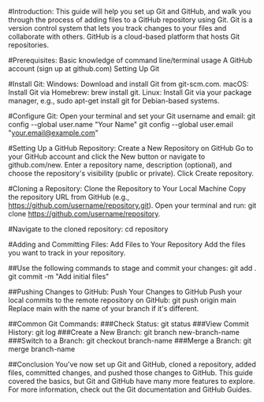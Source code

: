 #Introduction:
This guide will help you set up Git and GitHub, and walk you through the process of adding files to a GitHub repository using Git. Git is a version control system that lets you track changes to your files and collaborate with others. GitHub is a cloud-based platform that hosts Git repositories.

#Prerequisites:
Basic knowledge of command line/terminal usage
A GitHub account (sign up at github.com)
Setting Up Git

#Install Git:
Windows: Download and install Git from git-scm.com.
macOS: Install Git via Homebrew: brew install git.
Linux: Install Git via your package manager, e.g., sudo apt-get install git for Debian-based systems.

#Configure Git:
Open your terminal and set your Git username and email:
git config --global user.name "Your Name"
git config --global user.email "your.email@example.com"

#Setting Up a GitHub Repository:
Create a New Repository on GitHub
Go to your GitHub account and click the New button or navigate to github.com/new.
Enter a repository name, description (optional), and choose the repository's visibility (public or private).
Click Create repository.

#Cloning a Repository:
Clone the Repository to Your Local Machine
Copy the repository URL from GitHub (e.g., https://github.com/username/repository.git).
Open your terminal and run:
git clone https://github.com/username/repository.

#Navigate to the cloned repository:
cd repository

#Adding and Committing Files:
Add Files to Your Repository
Add the files you want to track in your repository.

##Use the following commands to stage and commit your changes:
git add .
git commit -m "Add initial files"

##Pushing Changes to GitHub:
Push Your Changes to GitHub
Push your local commits to the remote repository on GitHub:
git push origin main
Replace main with the name of your branch if it's different.

##Common Git Commands:
###Check Status:
git status
###View Commit History:
git log
###Create a New Branch:
git branch new-branch-name
###Switch to a Branch:
git checkout branch-name
###Merge a Branch:
git merge branch-name

##Conclusion
You've now set up Git and GitHub, cloned a repository, added files, committed changes, and pushed those changes to GitHub. This guide covered the basics, but Git and GitHub have many more features to explore. For more information, check out the Git documentation and GitHub Guides.
